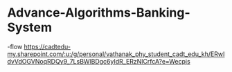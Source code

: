 # Advance-Algorithms-Banking-System
-flow https://cadtedu-my.sharepoint.com/:u:/g/personal/vathanak_phy_student_cadt_edu_kh/ERwIdvVdOGVNoqRDQy9_7LsBWlBDgc6yIdR_ERzNlCrfcA?e=Wecpjs
